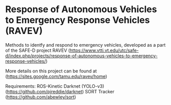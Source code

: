 # Response of Autonomous Vehicles to Emergency Response Vehicles (RAVEV)

Methods to identfy and respond to emergency vehicles, developed as a part of the SAFE-D project RAVEV (https://www.vtti.vt.edu/utc/safe-d/index.php/projects/response-of-autonomous-vehicles-to-emergency-response-vehicles/)

More details on this project can be found at (https://sites.google.com/tamu.edu/ravev/home)

Requirements:
ROS-Kinetic
Darknet (YOLO-v3) (https://github.com/pjreddie/darknet)
SORT Tracker (https://github.com/abewley/sort)
